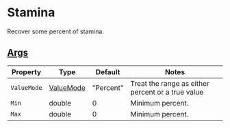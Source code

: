 # Stamina

Recover some percent of stamina.

## [Args](~/api/TrinketTinker.Models.AbilityArgs.RangeArgs.yml)

| Property | Type | Default | Notes |
| -------- | ---- | ------- | ----- |
| `ValueMode` | [ValueMode](~/api/TrinketTinker.Models.AbilityArgs.ValueMode.yml) | "Percent" | Treat the range as either percent or a true value |
| `Min` | double | 0 | Minimum percent. |
| `Max` | double | 0 | Minimum percent. |
